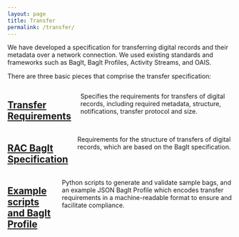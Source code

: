 ```yaml
---
layout: page
title: Transfer
permalink: /transfer/
---
```


We have developed a specification for transferring digital records and their metadata over a network connection. We used existing standards and frameworks such as BagIt, BagIt Profiles, Activity Streams, and OAIS.

There are three basic pieces that comprise the transfer specification:

<div class="container">
  <div class= "twelve columns card">
    <h2>
      <a href="/transfer-requirements/">Transfer Requirements</a>
    </h2>
    <p>Specifies the requirements for transfers of digital records, including required metadata, structure, notifications, transfer protocol and size.</p>
  </div>

  <div class= "twelve columns card">
    <h2>
      <a href="/rac-bagit-spec/">RAC BagIt Specification</a>
    </h2>
    <p>Requirements for the structure of transfers of digital records, which are based on the BagIt specification.</p>
  </div>

  <div class= "twelve columns card">
    <h2>
      <a href="/scripts/">Example scripts and BagIt Profile</a>
    </h2>
    <p>Python scripts to generate and validate sample bags, and an example JSON BagIt Profile which encodes transfer requirements in a machine-readable format to ensure and facilitate compliance.</p>
  </div>
</div>
